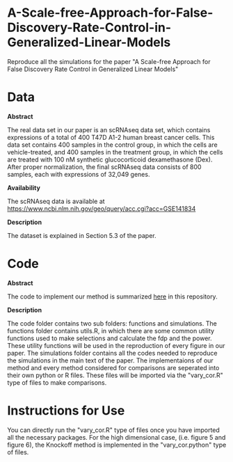 # A-Scale-free-Approach-for-False-Discovery-Rate-Control-in-Generalized-Linear-Models
Reproduce all the simulations for the paper "A Scale-free Approach for False Discovery Rate Control in Generalized Linear Models"

# Data

**Abstract**

The real data set in our paper is an scRNAseq data set, which contains expressions of a total of 400 T47D A1-2 human breast cancer cells. This data set contains 400 samples in the control group, in which the cells are vehicle-treated, and 400 samples in the treatment group, in which the cells are treated with 100 nM synthetic glucocorticoid dexamethasone (Dex). After proper normalization, the final scRNAseq data consists of 800 samples, each with  expressions of 32,049 genes.

**Availability**

The scRNAseq data is available at
https://www.ncbi.nlm.nih.gov/geo/query/acc.cgi?acc=GSE141834

**Description**

The dataset is explained in Section 5.3 of the paper.

# Code

**Abstract**

The code to implement our method is summarized [here](https://github.com/Jeremy690/-A-Scale-free-Approach-for-False-Discovery-Rate-Control-in-Generalized-Linear-Models/tree/main/code) in this repository.

**Description**

The code folder contains two sub folders: functions and simulations. The functions folder contains utils.R, in which there are some common utility functions used to make selections and calculate the fdp and the power. These utility functions will be used in the reproduction of every figure in our paper. The simulations folder contains all the codes needed to reproduce the simulations in the main text of the paper. The implementaions of our method and every method considered for comparisons are seperated into their own python or R files. These files  will be imported via the "vary_cor.R" type of files to make comparisons.



# Instructions for Use
You can directly run the "vary_cor.R" type of files once you have imported all the necessary packages. For the high dimensional case, (i.e. figure 5 and figure 6), the Knockoff method is implemented in the "vary_cor.python" type of files.

